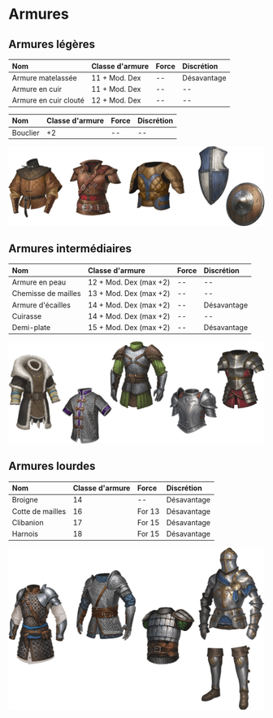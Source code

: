 # Armures <!-- {docsify-ignore} -->

## Armures légères

| Nom | Classe d'armure | Force | Discrétion |
| :- | :- | :- | :- |
| Armure matelassée | 11 + Mod. Dex | -- | Désavantage |
| Armure en cuir | 11 + Mod. Dex | -- | -- |
| Armure en cuir clouté | 12 + Mod. Dex | -- | -- |

| Nom | Classe d'armure | Force | Discrétion |
| :- | :- | :- | :- |
| Bouclier | +2 | -- | -- |

<img src="_media/equipement/legers-boucliers.png" alt="Armures légères et boucliers" class="equipment" data-no-zoom />

## Armures intermédiaires

| Nom | Classe d'armure | Force | Discrétion |
| :- | :- | :- | :- |
| Armure en peau | 12 + Mod. Dex (max +2) | -- | -- |
| Chemisse de mailles | 13 + Mod. Dex (max +2) | -- | -- |
| Armure d'écailles | 14 + Mod. Dex (max +2) | -- | Désavantage |
| Cuirasse | 14 + Mod. Dex (max +2) | -- | -- |
| Demi-plate | 15 + Mod. Dex (max +2) | -- | Désavantage |

<img src="_media/equipement/intermediaires.png" alt="Armures intermédiaires" class="equipment" data-no-zoom />

## Armures lourdes

| Nom | Classe d'armure | Force | Discrétion |
| :- | :- | :- | :- |
| Broigne | 14 | -- | Désavantage |
| Cotte de mailles | 16 | For 13 | Désavantage |
| Clibanion | 17 | For 15 | Désavantage |
| Harnois | 18 | For 15 | Désavantage |

<img src="_media/equipement/lourds.png" alt="Armures lourdes" class="equipment" data-no-zoom />